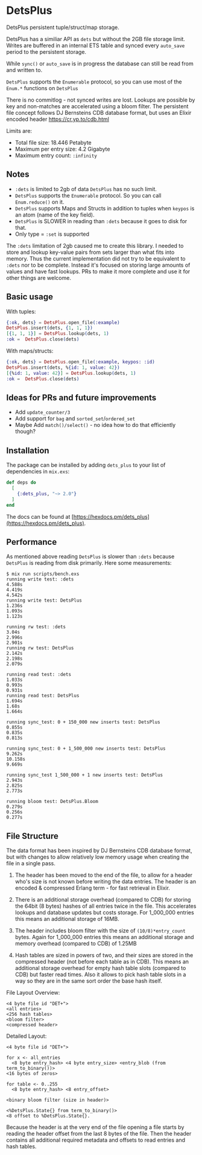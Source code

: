 # DetsPlus

DetsPlus persistent tuple/struct/map storage.

DetsPlus has a similiar API as `dets` but without
the 2GB file storage limit. Writes are buffered in an
internal ETS table and synced every `auto_save` period
to the persistent storage.

While `sync()` or `auto_save` is in progress the database
can still be read from and written to.

`DetsPlus` supports the `Enumerable` protocol, so you can use most of the `Enum.*` functions on `DetsPlus`

There is no commitlog - not synced writes are lost.
Lookups are possible by key and non-matches are accelerated
using a bloom filter. The persistent file concept follows
DJ Bernsteins CDB database format, but uses an Elixir
encoded header https://cr.yp.to/cdb.html

Limits are:

- Total file size: 18.446 Petabyte
- Maximum per entry size: 4.2 Gigabyte
- Maximum entry count: `:infinity`

## Notes

- `:dets` is limited to 2gb of data `DetsPlus` has no such limit.
- `DetsPlus` supports the `Enumerable` protocol. So you can call `Enum.reduce()` on it.
- `DetsPlus` supports Maps and Structs in addition to tuples when `keypos` is an atom (name of the key field).
- `DetsPlus` is SLOWER in reading than `:dets` because it goes to disk for that. 
- Only type = `:set` is supported

The `:dets` limitation of 2gb caused me to create this library. I needed to store and lookup key-value pairs from sets larger than what fits into memory. Thus the current implementation did not try to be equivalent to `:dets` nor to be complete. Instead it's focused on storing large amounts of values and have fast lookups. PRs to make it more complete and use it for other things are welcome. 

## Basic usage

With tuples:

```elixir
{:ok, dets} = DetsPlus.open_file(:example)
DetsPlus.insert(dets, {1, 1, 1})
[{1, 1, 1}] = DetsPlus.lookup(dets, 1)
:ok =  DetsPlus.close(dets)
```

With maps/structs:

```elixir
{:ok, dets} = DetsPlus.open_file(:example, keypos: :id)
DetsPlus.insert(dets, %{id: 1, value: 42})
[{%id: 1, value: 42}] = DetsPlus.lookup(dets, 1)
:ok =  DetsPlus.close(dets)
```

## Ideas for PRs and future improvements

- Add `update_counter/3`
- Add support for `bag` and `sorted_set`/`ordered_set`
- Maybe Add `match()/select()` - no idea how to do that efficiently though?

## Installation

The package can be installed by adding `dets_plus` to your list of dependencies in `mix.exs`:

```elixir
def deps do
  [
    {:dets_plus, "~> 2.0"}
  ]
end
```

The docs can be found at [https://hexdocs.pm/dets_plus](https://hexdocs.pm/dets_plus).

## Performance

As mentioned above reading `DetsPlus` is slower than `:dets` because `DetsPlus` is reading from disk primarily. Here 
some measurements:

```
$ mix run scripts/bench.exs
running write test: :dets
4.588s
4.419s
4.542s
running write test: DetsPlus
1.236s
1.093s
1.123s

running rw test: :dets
3.04s
2.996s
2.901s
running rw test: DetsPlus
2.142s
2.198s
2.079s

running read test: :dets
1.033s
0.993s
0.931s
running read test: DetsPlus
1.694s
1.68s
1.664s

running sync_test: 0 + 150_000 new inserts test: DetsPlus
0.855s
0.835s
0.813s

running sync_test: 0 + 1_500_000 new inserts test: DetsPlus
9.262s
10.158s
9.669s

running sync_test 1_500_000 + 1 new inserts test: DetsPlus
2.943s
2.825s
2.773s

running bloom test: DetsPlus.Bloom
0.279s
0.256s
0.277s
```

## File Structure
 
The data format has been inspired by DJ Bernsteins CDB database format, but with changes to allow
relatively low memory usage when creating the file in a single pass. 

1) The header has been moved to the end of the file, to allow for a header who's size is not known before writing the data entries. The header is an encoded & compressed Erlang term - for fast retrieval in Elixir.

2) There is an additional storage overhead (compared to CDB) for storing the 64bit (8 bytes) hashes of all entries  twice in the file. This accelerates lookups and database updates but costs storage. 
For 1_000_000 entries this means an additional storage of 16MB.

3) The header includes bloom filter with the size of `(10/8)*entry_count` bytes. Again for 1_000_000 entries this means an additional storage and memory overhead (compared to CDB) of 1.25MB

4) Hash tables are sized in powers of two, and their sizes are stored in the compressed header (not before each table as in CDB). This means an additional storage overhead for empty hash table slots (compared to CDB) but faster read times. Also it allows to pick hash table slots in a way so they are in the same sort order the base hash itself. 

File Layout Overview:
```
<4 byte file id "DET+"> 
<all entries>
<256 hash tables>
<bloom filter>
<compressed header>
```

Detailed Layout:
```
<4 byte file id "DET+">

for x <- all_entries
  <8 byte entry_hash> <4 byte entry_size> <entry_blob (from term_to_binary())>
<16 bytes of zeros> 

for table <- 0..255
  <8 byte entry_hash> <8 entry_offset>

<binary bloom filter (size in header)>

<%DetsPlus.State{} from term_to_binary()>
<8 offset to %DetsPlus.State{}.
```

Because the header is at the very end of the file opening a file starts by reading the header offset from the last 8 bytes of the file. Then the header contains all additional required metadata and offsets to read entries and hash tables.  